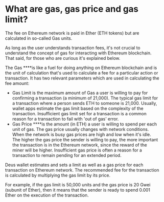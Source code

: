 # What are gas, gas price and gas limit?

The fee on Ethereum network is paid in Ether (ETH tokens) but are calculated in so-called Gas units.

As long as the user understands transaction fees, it's not crucial to understand the concept of gas for interacting with Ethereum blockchain. That said, for those who are curious it's explained below.

The Gas ****is like a fuel for doing anything on Ethereum blockchain and is the unit of calculation that's used to calculate a fee for a particular action or transaction. It has two relevant parameters which are used in calculating the fee amount:

- Gas Limit is the maximum amount of Gas a user is willing to pay for confirming a transaction (a minimum of 21,000). The typical gas limit for a transaction where a person sends ETH to someone is 21,000. Usually, wallet apps estimate the gas limit based on the complexity of the transaction. Insufficient gas limit set for a transaction is a common reason for a transaction to fail with 'out of gas' error.
- Gas Price ****is the amount (in ETH) a user is willing to spend per each unit of gas. The gas price usually changes with network conditions. When the network is busy gas prices are high and low when it's idle. The higher the gas price the sender is willing to pay, the more important the transaction is in the Ethereum network, since the reward of the miner will be higher. Insufficient gas price is often a reason for a transaction to remain pending for an extended period.

Deus wallet estimates and sets a limit as well as a gas price for each transaction on Ethereum network. The recommended fee for the transaction is calculated by multiplying the gas limit by its price.

For example, if the gas limit is 50,000 units and the gas price is 20 Gwei (subunit of Ether), then it means that the sender is ready to spend 0.001 Ether on the execution of the transaction.

